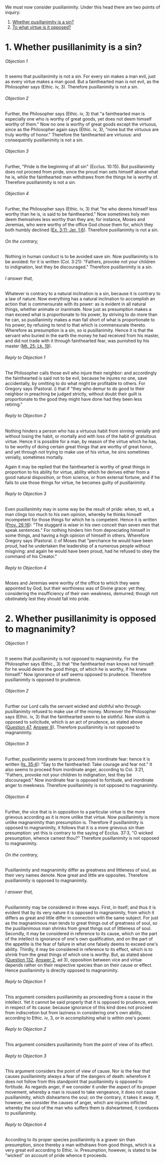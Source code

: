 We must now consider pusillanimity. Under this head there are two points of inquiry:  

1. [ Whether pusillanimity is a sin?](#1.%20Whether%20pusillanimity%20is%20a%20sin?)
2. [ To what virtue is it opposed?](#2.%20Whether%20pusillanimity%20is%20opposed%20to%20magnanimity?)



# 1. Whether pusillanimity is a sin? 

###### Objection 1
It seems that pusillanimity is not a sin. For every sin makes a man evil, just as every virtue makes a man good. But a fainthearted man is not evil, as the Philosopher says (Ethic. iv, 3). Therefore pusillanimity is not a sin.  

###### Objection 2
Further, the Philosopher says (Ethic. iv, 3) that "a fainthearted man is especially one who is worthy of great goods, yet does not deem himself worthy of them." Now no one is worthy of great goods except the virtuous, since as the Philosopher again says (Ethic. iv, 3), "none but the virtuous are truly worthy of honor." Therefore the fainthearted are virtuous: and consequently pusillanimity is not a sin.  

###### Objection 3
Further, "Pride is the beginning of all sin" (Ecclus. 10:15). But pusillanimity does not proceed from pride, since the proud man sets himself above what he is, while the fainthearted man withdraws from the things he is worthy of. Therefore pusillanimity is not a sin.  

###### Objection 4
Further, the Philosopher says (Ethic. iv, 3) that "he who deems himself less worthy than he is, is said to be fainthearted." Now sometimes holy men deem themselves less worthy than they are; for instance, Moses and Jeremias, who were worthy of the office God chose them for, which they both humbly declined ([Ex. 3:11; Jer. 1:6](http://bible.gospelcom.net/bible?Ex++3:11;+Jer++1:6)). Therefore pusillanimity is not a sin.  

###### On the contrary,
Nothing in human conduct is to be avoided save sin. Now pusillanimity is to be avoided: for it is written (Col. 3:21): "Fathers, provoke not your children to indignation, lest they be discouraged." Therefore pusillanimity is a sin.  

###### I answer that,
Whatever is contrary to a natural inclination is a sin, because it is contrary to a law of nature. Now everything has a natural inclination to accomplish an action that is commensurate with its power: as is evident in all natural things, whether animate or inanimate. Now just as presumption makes a man exceed what is proportionate to his power, by striving to do more than he can, so pusillanimity makes a man fall short of what is proportionate to his power, by refusing to tend to that which is commensurate thereto. Wherefore as presumption is a sin, so is pusillanimity. Hence it is that the servant who buried in the earth the money he had received from his master, and did not trade with it through fainthearted fear, was punished by his master ([Mt. 25; Lk. 19](http://bible.gospelcom.net/bible?Mt++25;+Lk++19)).  

###### Reply to Objection 1
The Philosopher calls those evil who injure their neighbor: and accordingly the fainthearted is said not to be evil, because he injures no one, save accidentally, by omitting to do what might be profitable to others. For Gregory says (Pastoral. i) that if "they who demur to do good to their neighbor in preaching be judged strictly, without doubt their guilt is proportionate to the good they might have done had they been less retiring."  

###### Reply to Objection 2
Nothing hinders a person who has a virtuous habit from sinning venially and without losing the habit, or mortally and with loss of the habit of gratuitous virtue. Hence it is possible for a man, by reason of the virtue which he has, to be worthy of doing certain great things that are worthy of great honor, and yet through not trying to make use of his virtue, he sins sometimes venially, sometimes mortally.  

Again it may be replied that the fainthearted is worthy of great things in proportion to his ability for virtue, ability which he derives either from a good natural disposition, or from science, or from external fortune, and if he fails to use those things for virtue, he becomes guilty of pusillanimity.  

###### Reply to Objection 3
Even pusillanimity may in some way be the result of pride: when, to wit, a man clings too much to his own opinion, whereby he thinks himself incompetent for those things for which he is competent. Hence it is written ([Prov. 26:16](http://bible.gospelcom.net/bible?Prov++26:16)): "The sluggard is wiser in his own conceit than seven men that speak sentences." For nothing hinders him from depreciating himself in some things, and having a high opinion of himself in others. Wherefore Gregory says (Pastoral. i) of Moses that "perchance he would have been proud, had he undertaken the leadership of a numerous people without misgiving: and again he would have been proud, had he refused to obey the command of his Creator."  

###### Reply to Objection 4
Moses and Jeremias were worthy of the office to which they were appointed by God, but their worthiness was of Divine grace: yet they, considering the insufficiency of their own weakness, demurred; though not obstinately lest they should fall into pride.  




# 2. Whether pusillanimity is opposed to magnanimity? 

###### Objection 1
It seems that pusillanimity is not opposed to magnanimity. For the Philosopher says (Ethic., 3) that "the fainthearted man knows not himself: for he would desire the good things, of which he is worthy, if he knew himself." Now ignorance of self seems opposed to prudence. Therefore pusillanimity is opposed to prudence.  

###### Objection 2
Further our Lord calls the servant wicked and slothful who through pusillanimity refused to make use of the money. Moreover the Philosopher says (Ethic. iv, 3) that the fainthearted seem to be slothful. Now sloth is opposed to solicitude, which is an act of prudence, as stated above ([Question 47](../../47.%20Prudence/47.%20Prudence,%20Considered%20in%20Itself.md), [Answer 9](../../47.%20Prudence/47.%20Prudence,%20Considered%20in%20Itself.md#9.%20Whether%20solicitude%20belongs%20to%20prudence?%20)). Therefore pusillanimity is not opposed to magnanimity.  

###### Objection 3
Further, pusillanimity seems to proceed from inordinate fear: hence it is written ([Is. 35:4](http://bible.gospelcom.net/bible?Is++35:4)): "Say to the fainthearted: Take courage and fear not." It also seems to proceed from inordinate anger, according to Col. 3:21, "Fathers, provoke not your children to indignation, lest they be discouraged." Now inordinate fear is opposed to fortitude, and inordinate anger to meekness. Therefore pusillanimity is not opposed to magnanimity.  

###### Objection 4
Further, the vice that is in opposition to a particular virtue is the more grievous according as it is more unlike that virtue. Now pusillanimity is more unlike magnanimity than presumption is. Therefore if pusillanimity is opposed to magnanimity, it follows that it is a more grievous sin than presumption: yet this is contrary to the saying of Ecclus. 37:3, "O wicked presumption, whence camest thou?" Therefore pusillanimity is not opposed to magnanimity.  

###### On the contrary,
Pusillanimity and magnanimity differ as greatness and littleness of soul, as their very names denote. Now great and little are opposites. Therefore pusillanimity is opposed to magnanimity.  

###### I answer that,
Pusillanimity may be considered in three ways. First, in itself; and thus it is evident that by its very nature it is opposed to magnanimity, from which it differs as great and little differ in connection with the same subject. For just as the magnanimous man tends to great things out of greatness of soul, so the pusillanimous man shrinks from great things out of littleness of soul. Secondly, it may be considered in reference to its cause, which on the part of the intellect is ignorance of one's own qualification, and on the part of the appetite is the fear of failure in what one falsely deems to exceed one's ability. Thirdly, it may be considered in reference to its effect, which is to shrink from the great things of which one is worthy. But, as stated above ([Question 132](132.%20Vainglory.md), [Answer 2](132.%20Vainglory.md#2.%20Whether%20vainglory%20is%20opposed%20to%20magnanimity?%20), ad 3), opposition between vice and virtue depends rather on their respective species than on their cause or effect. Hence pusillanimity is directly opposed to magnanimity.  

###### Reply to Objection 1
This argument considers pusillanimity as proceeding from a cause in the intellect. Yet it cannot be said properly that it is opposed to prudence, even in respect of its cause: because ignorance of this kind does not proceed from indiscretion but from laziness in considering one's own ability, according to Ethic. iv, 3, or in accomplishing what is within one's power.  

###### Reply to Objection 2
This argument considers pusillanimity from the point of view of its effect.  

###### Reply to Objection 3
This argument considers the point of view of cause. Nor is the fear that causes pusillanimity always a fear of the dangers of death: wherefore it does not follow from this standpoint that pusillanimity is opposed to fortitude. As regards anger, if we consider it under the aspect of its proper movement, whereby a man is roused to take vengeance, it does not cause pusillanimity, which disheartens the soul; on the contrary, it takes it away. If, however, we consider the causes of anger, which are injuries inflicted whereby the soul of the man who suffers them is disheartened, it conduces to pusillanimity.  

###### Reply to Objection 4
According to its proper species pusillanimity is a graver sin than presumption, since thereby a man withdraws from good things, which is a very great evil according to Ethic. iv. Presumption, however, is stated to be "wicked" on account of pride whence it proceeds.